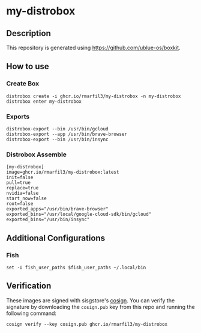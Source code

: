 # my-distrobox

## Description

This repository is generated using https://github.com/ublue-os/boxkit.

## How to use

### Create Box
    distrobox create -i ghcr.io/rmarfil3/my-distrobox -n my-distrobox
    distrobox enter my-distrobox

### Exports
    distrobox-export --bin /usr/bin/gcloud
    distrobox-export --app /usr/bin/brave-browser
    distrobox-export --bin /usr/bin/insync

### Distrobox Assemble
    [my-distrobox]
    image=ghcr.io/rmarfil3/my-distrobox:latest
    init=false
    pull=true
    replace=true
    nvidia=false
    start_now=false
    root=false
    exported_apps="/usr/bin/brave-browser"
    exported_bins="/usr/local/google-cloud-sdk/bin/gcloud"
    exported_bins="/usr/bin/insync"

## Additional Configurations

### Fish
    set -U fish_user_paths $fish_user_paths ~/.local/bin

## Verification

These images are signed with sisgstore's [cosign](https://docs.sigstore.dev/cosign/overview/). You can verify the signature by downloading the `cosign.pub` key from this repo and running the following command:

    cosign verify --key cosign.pub ghcr.io/rmarfil3/my-distrobox
